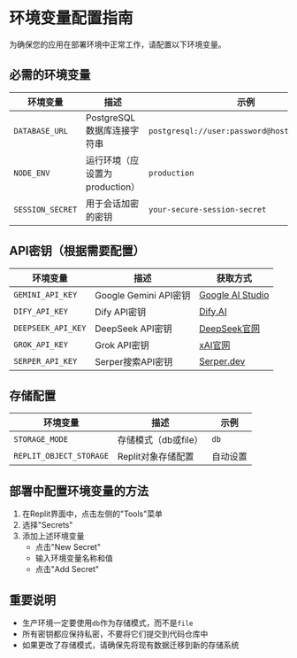 # 环境变量配置指南

为确保您的应用在部署环境中正常工作，请配置以下环境变量。

## 必需的环境变量

| 环境变量 | 描述 | 示例 |
|---------|------|------|
| `DATABASE_URL` | PostgreSQL数据库连接字符串 | `postgresql://user:password@host:port/dbname` |
| `NODE_ENV` | 运行环境（应设置为production） | `production` |
| `SESSION_SECRET` | 用于会话加密的密钥 | `your-secure-session-secret` |

## API密钥（根据需要配置）

| 环境变量 | 描述 | 获取方式 |
|---------|------|---------|
| `GEMINI_API_KEY` | Google Gemini API密钥 | [Google AI Studio](https://ai.google.dev/) |
| `DIFY_API_KEY` | Dify API密钥 | [Dify.AI](https://dify.ai/) |
| `DEEPSEEK_API_KEY` | DeepSeek API密钥 | [DeepSeek官网](https://deepseek.ai/) |
| `GROK_API_KEY` | Grok API密钥 | [xAI官网](https://www.x.ai/) |
| `SERPER_API_KEY` | Serper搜索API密钥 | [Serper.dev](https://serper.dev/) |

## 存储配置

| 环境变量 | 描述 | 示例 |
|---------|------|------|
| `STORAGE_MODE` | 存储模式（db或file） | `db` |
| `REPLIT_OBJECT_STORAGE` | Replit对象存储配置 | 自动设置 |

## 部署中配置环境变量的方法

1. 在Replit界面中，点击左侧的"Tools"菜单
2. 选择"Secrets"
3. 添加上述环境变量
   - 点击"New Secret"
   - 输入环境变量名称和值
   - 点击"Add Secret"

## 重要说明

- 生产环境一定要使用`db`作为存储模式，而不是`file`
- 所有密钥都应保持私密，不要将它们提交到代码仓库中
- 如果更改了存储模式，请确保先将现有数据迁移到新的存储系统